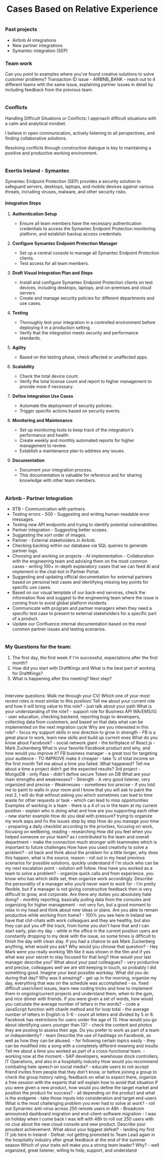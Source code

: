 <h1 align="center">Cases Based on Relative Experience</h1>


#
### Past projects

- Airbnb AI integrations
- New partner integrations
- Symantec integration (SEP)


### Team work

Can you point to examples where you’ve found creative solutions to solve customer problems?
Transaction ID issue - AIRBNB_BANK - reach out to 4 different teams with the same issue, explaining partner issues in detail by including feedback from the previous team.

#
### Conflicts


Handling Difficult Situations or Conflicts:
I approach difficult situations with a calm and analytical mindset. 

I believe in open communication, actively listening to all perspectives, and finding collaborative solutions. 

Resolving conflicts through constructive dialogue is key to maintaining a positive and productive working environment.


#
### Exertis Ireland - Symantec

Symantec Endpoint Protection (SEP) provides a security solution to safeguard servers, desktops, laptops, and mobile devices against various threats, including viruses, malware, and other security risks.

#### Integration Steps

1. **Authentication Setup**
    - Ensure all team members have the necessary authentication credentials to access the Symantec Endpoint Protection monitoring platform, and establish backup access credentials.

2. **Configure Symantec Endpoint Protection Manager**
    - Set up a central console to manage all Symantec Endpoint Protection clients.
    - Test access for all team members.

3. **Draft Visual Integration Plan and Steps**
    - Install and configure Symantec Endpoint Protection clients on test devices, including desktops, laptops, and on-premises and cloud servers.
    - Create and manage security policies for different departments and use cases.

4. **Testing**
    - Thoroughly test your integration in a controlled environment before deploying it in a production setting.
    - Verify that the integration meets security and performance standards.

5. **Agility**
    - Based on the testing phase, check affected or unaffected apps.

6. **Scalability**
    - Check the total device count.
    - Verify the total license count and report to higher management to provide more if necessary.

7. **Define Integration Use Cases**
    - Automate the deployment of security policies.
    - Trigger specific actions based on security events.

8. **Monitoring and Maintenance**
    - Set up monitoring tools to keep track of the integration's performance and health.
    - Create weekly and monthly automated reports for higher management to review.
    - Establish a maintenance plan to address any issues.

9. **Documentation**
    - Document your integration process.
    - This documentation is valuable for reference and for sharing knowledge with other team members.

#
### Airbnb - Partner Integration
 - RTB - Communication with partners.
 - Testing errors - 500 - Suggesting and writing human-readable error messages.
 - Testing new API endpoints and trying to identify potential vulnerabilities.
 - Partner integration - Suggesting better scopes.
 - Suggesting the sort order of images.
 - Partner - External stakeholders in Airbnb.
 - Checking backlog within our database via SQL queries to generate partner logs.
 - Choosing and working on projects - AI implementation - Collaboration with the engineering team and advising them on the most common cases - writing 100+ in-depth explanatory cases that we can feed AI and implement in the chat-bot in Partner Portal.
 - Suggesting and updating official documentation for external partners based on personal test cases and identifying missing key points for specific use cases.
 - Based on our visual template of our back-end services, check the information flow and suggest to the engineering team where the issue is coming from to avoid global platform incidents.
 - Communicate with program and partner managers when they need a specific test case to present to external stakeholders for a specific part of a product.
 - Update our Confluence internal documentation based on the most common partner issues and testing scenarios.

#

### My Questions for the team:
1. The first day, the first week if I'm successful, expectations after the first month?
2. How did you start with DraftKings and What is the best part of working for DraftKings?
3. What is happening after this meeting? Next step?


#

Interview questions:
Walk me through your CV/ Which one of your most recent roles is most similar to this position/ Tell me about your current role and how it will bring value to this role? -  just talk about your path
What is your understanding of the role? - support role for Business API WA/EMS/IG - user education, checking backend, reporting bugs to developers, collecting data from customers, and based on that data what can be implemented on the next migration cycle
Why are you interested in this role? - focus my support skills in one direction to grow in strength - FB is a great place to work, learn new skills and build up current ones
What do you know about Facebook? - social network giant - the birthplace of React.js - Mark Zuckenberg
What is your favorite Facebook product and why,  and how would you improve it? FB business manager - a great tool for targeting your audience - TO IMPROVE make it cheaper - take % of total income on the first month
Tell me about a time you failed. What happened? Tell me about a time a project didn’t get the expected results? 3rd project - MongoDB  - only Pass - didn't define secure Token on DB
What are your main strengths and weaknesses?  - Strength - A very good listener, very organized and precise  - Weaknesses - sometimes too precise - if you told me to paint to walls in your room and I know that you will ask to paint the rest 2, I will do that without asking you which sometimes can lead to time waste for other requests or task -  which can lead to miss opportunities
Examples of working in a team - there is a 4 of us in the team at my current position - explain who is doing what and how are you supporting each other - new starter example 
How do you deal with pressure? trying to organize my work asps and fix the issues step by step
How do you manage your time - preparing a daily checklist according to the priorities, focusing on work, focusing on wellbeing, reading - researching
How did you feel when you helped someone on your team? as I contributed to the team and overall department  - make the connection much stronger with teammates which is important to future challenges
How have you used creativity to solve a problem? - sit back and think about the problem for a little longer, why does this happen, what is the source, reason - roll out in my head previous scenarios for possible solutions, quickly understand if I'm stuck who can be my next escalation point - solution will follow.
How have you worked as a team to solve a problem? - organize quick calls and from experience, you know who has which skills set, then organize work accordingly.
Describe the personality of a manager who you’d never want to work for - I'm pretty flexible, but if a manager is not giving constructive feedback then is very difficult to grow, and corporate.
Are there any duties you absolutely hate doing? - monthly reporting, basically pulling data from the consoles and organizing for higher management - not very fun, but a good moment to relax in my head and think about new ideas or plans.
Are you able to remain productive while working from home? - 100% you see here in Ireland we have that chit-chats with work colleagues and they are healthy, but also they can put you off the track, from home you don't have that and I can start early, plan my day  - while in the office in the current position users are constantly dropping to my desk with the issue, so some times is difficult to finish the day with clean slay.
If you had a chance to ask Mark Zuckerberg anything, what would you ask? Why would you choose that question? - Hey Mark were you really working 18h like it was shown in the film and if yes what was your secret to stay focused for that long?
How would your last manager describe you? What about your past colleagues? - very productive and precise, colleagues well we are still keeping in touch, so probably I did something good.
Imagine your best possible workday. What did you do during that day? Why was it amazing? - get up in the morning, organize my day, everything that was on the schedule was accomplished - ex. fixed difficult user/client issues, learn new coding tricks and how to implement them in ongoing/current projects and understand them, when to the gym, and nice dinner with friends. 
If you were given a set of words, how would you calculate the average number of letters in the words? - code a JavaScript function with charAt method and for loop total - the average number of letters in English is 5-6 - count all letters and divided by 5  or 6.
Facebook has restrictions for users under the age of 13. How would you go about identifying users younger than 13? - check the content and photos they are posting to assess their age.
Do you prefer to work as part of a team or independently? - team
Describe the use of hashtags on Facebook, as well as how they can be abused. - for following certain topics easily - they can be modified into a song with a completely different meaning and insults
Tell me about a time you worked as part of a cross-functional team. - working now at the moment - SAP developers, warehouse stock controllers, IT Operations, and also in a hospitality industry
How would you recommend combating hate speech on social media? - educate users to not accept friend invites from people that they don't know, or before joining a group to check the group history rating, feedback on what to expect there, organize a free session with the experts that will explain how to avoid that situation
If you were given a new product, how would you define the target market and position the product for success? - all depending on the product and what is the endgame - take those inputs into consideration and target end-users
What is the most challenging problem you ever had to solve at work? - roll out Symantec anti-virus across 250 remote users in 48h - Broadcom announced dashboard migration and end-client-software migration -  I was on holiday when I come back I was left with 48h to roll out 250 users with no clue about the new cloud console and new product.
Describe your proudest achievement. What about your biggest defeat? - landing my first IT job here in Ireland - Defeat: not getting promoted to Team Lead again in the hospitality industry after great feedback at the end of the summer season
Which of your traits will make you a strong team leader? Why? -  well organized, great listener, willing to help, support, and understand

